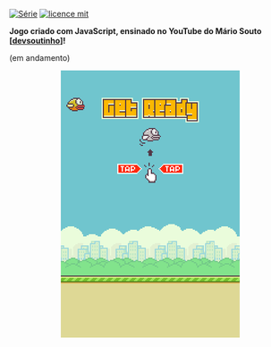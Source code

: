 [![Série](https://img.shields.io/badge/DevSoutinho-Flappy%20Bird-orange)](https://www.youtube.com/watch?v=jOAU81jdi-c&list=PLTcmLKdIkOWmeNferJ292VYKBXydGeDej)
[![licence mit](https://img.shields.io/badge/licence-MIT-blue.svg)](https://github.com/afonsopacifer/open-source-boilerplate/blob/master/LICENSE.md)

**Jogo criado com JavaScript, ensinado no YouTube do Mário Souto [[devsoutinho](https://www.youtube.com/playlist?list=PLTcmLKdIkOWmeNferJ292VYKBXydGeDej/)]!**

(em andamento)

<p align="center">
  <img alt="Logo do projeto" src="./start.png" />
</p>
